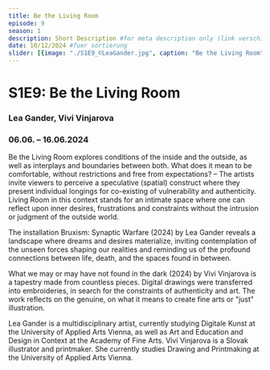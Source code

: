 ```yaml
---
title: Be the Living Room
episode: 9
season: 1
description: Short Description #for meta description only (link verschicken etc. nicht auf der seite zu sehen)
date: 10/12/2024 #fuer sortierung
slider: [{image: "./S1E9_©LeaGander.jpg", caption: "Be the Living Room"}, {image: "./S1E9_1©LeaGander.jpg", caption: "Be the Living Room"}, {image: "./S1E9_2©LeaGander.jpg", caption: "Be the Living Room"}]
---
```


# S1E9: Be the Living Room
### Lea Gander, Vivi Vinjarova
### 06.06. – 16.06.2024
		
Be the Living Room explores conditions of the inside and the outside, as well as interplays and boundaries between both. What does it mean to be comfortable, without restrictions and free from expectations? – The artists invite viewers to perceive a speculative (spatial) construct where they present individual longings for co-existing of vulnerability and authenticity. Living Room in this context stands for an intimate space where one can reflect upon inner desires, frustrations and constraints without the intrusion or judgment of the outside world.
 
The installation Bruxism: Synaptic Warfare (2024) by Lea Gander reveals a landscape where dreams and desires materialize, inviting contemplation of the unseen forces shaping our realities and reminding us of the profound connections between life, death, and the spaces found in between. 
 
What we may or may have not found in the dark (2024) by Vivi Vinjarova is a tapestry made from countless pieces. Digital drawings were transferred into embroideries, in search for the constraints of authenticity and art. The work reflects on the genuine, on what it means to create fine arts or "just" illustration.

Lea Gander is a multidisciplinary artist, currently studying Digitale Kunst at the University of Applied Arts Vienna, as well as Art and Education and Design in Context at the Academy of Fine Arts.
Vivi Vinjarova is a Slovak illustrator and printmaker. She currently studies Drawing and Printmaking at the University of Applied Arts Vienna.
 